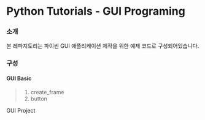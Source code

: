 # Python Tutorials - GUI Programing
### 소개
본 레파지토리는 파이썬 GUI 애플리케이션 제작을 위한 예제 코드로 구성되어있습니다.
### 구성
#### GUI Basic
>1. create_frame
>2. button

GUI Project
